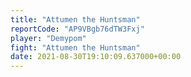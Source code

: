 ```yaml
---
title: "Attumen the Huntsman"
reportCode: "AP9VBgb76dTW3Fxj"
player: "Demypom"
fight: "Attumen the Huntsman"
date: 2021-08-30T19:10:09.637000+00:00
---
```

